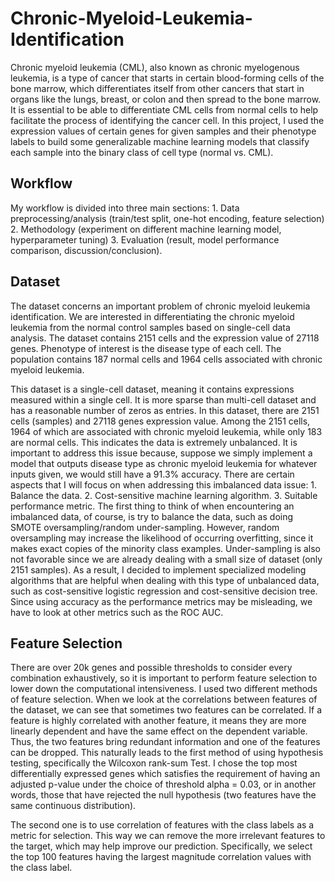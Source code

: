 # Chronic-Myeloid-Leukemia-Identification

Chronic myeloid leukemia (CML), also known as chronic myelogenous leukemia, is a type of cancer that starts in certain blood-forming cells of the bone marrow, which differentiates itself from other cancers that start in organs like the lungs, breast, or colon and then spread to the bone marrow. It is essential to be able to differentiate CML cells from normal cells to help facilitate the process of identifying the cancer cell. In this project, I used the expression values of certain genes for given samples and their phenotype labels to build some generalizable machine learning models that classify each sample into the binary class of cell type (normal vs. CML).

## Workflow
My workflow is divided into three main sections: 1. Data preprocessing/analysis (train/test split, one-hot encoding, feature selection) 2. Methodology (experiment on different machine learning model, hyperparameter tuning) 3. Evaluation (result, model performance comparison, discussion/conclusion).


## Dataset
The dataset concerns an important problem of chronic myeloid leukemia identification. We are interested in differentiating the chronic myeloid leukemia from the normal control samples based on single-cell data analysis. The dataset contains 2151 cells and the expression value of 27118 genes. Phenotype of interest is the disease type of each cell. The population contains 187 normal cells and 1964 cells associated with chronic myeloid leukemia.

This dataset is a single-cell dataset, meaning it contains expressions measured within a single cell. It is more sparse than multi-cell dataset and has a reasonable number of zeros as entries. In this dataset, there are 2151 cells (samples) and 27118 genes expression value. Among the 2151 cells, 1964 of which are associated with chronic myeloid leukemia, while only 183 are normal cells. This indicates the data is extremely unbalanced. It is important to address this issue because, suppose we simply implement a model that outputs disease type as chronic myeloid leukemia for whatever inputs given, we would still have a 91.3% accuracy. There are certain aspects that I will focus on when addressing this imbalanced data issue: 1. Balance the data. 2. Cost-sensitive machine learning algorithm. 3. Suitable performance metric. The first thing to think of when encountering an imbalanced data, of course, is try to balance the data, such as doing SMOTE oversampling/random under-sampling. However, random oversampling may increase the likelihood of occurring overfitting, since it makes exact copies of the minority class examples. Under-sampling is also not favorable since we are already dealing with a small size of dataset (only 2151 samples). As a result, I decided to implement specialized modeling algorithms that are helpful when dealing with this type of unbalanced data, such as cost-sensitive logistic regression and cost-sensitive decision tree. Since using accuracy as the performance metrics may be misleading, we have to look at other metrics such as the ROC AUC.

## Feature Selection
There are over 20k genes and possible thresholds to consider every combination exhaustively, so it is important to perform feature selection to lower down the computational intensiveness. I used two different methods of feature selection. When we look at the correlations between features of the dataset, we can see that sometimes two features can be correlated. If a feature is highly correlated with another feature, it means they are more linearly dependent and have the same effect on the dependent variable. Thus, the two features bring redundant information and one of the features can be dropped. This naturally leads to the first method of using hypothesis testing, specifically the Wilcoxon rank-sum Test. I chose the top most differentially expressed genes which satisfies the requirement of having an adjusted p-value under the choice of threshold alpha = 0.03, or in another words, those that have rejected the null hypothesis (two features have the same continuous distribution).

The second one is to use correlation of features with the class labels as a metric for selection. This way we can remove the more irrelevant features to the target, which may help improve our prediction. Specifically, we select the top 100 features having the largest magnitude correlation values with the class label.

